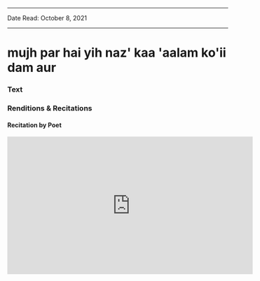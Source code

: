 
---

Date Read: October 8, 2021

---


# mujh par hai yih naz' kaa 'aalam ko'ii dam aur


### Text

### Renditions & Recitations

#### Recitation by Poet

<iframe width="560" height="315" src="https://www.youtube.com/embed/7HJc2q9NfJU&list=PLByUJ_VbMxwFpzvOFjJS_vOHo1oBM_hyi&index=2" title="YouTube video player" frameborder="0" allow="accelerometer; autoplay; clipboard-write; encrypted-media; gyroscope; picture-in-picture" allowfullscreen></iframe>

